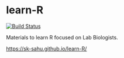 # learn-R

[![Build Status](https://travis-ci.org/sk-sahu/learn-R.svg?branch=master)](https://travis-ci.org/sk-sahu/learn-R)

Materials to learn R focused on Lab Biologists.

https://sk-sahu.github.io/learn-R/
